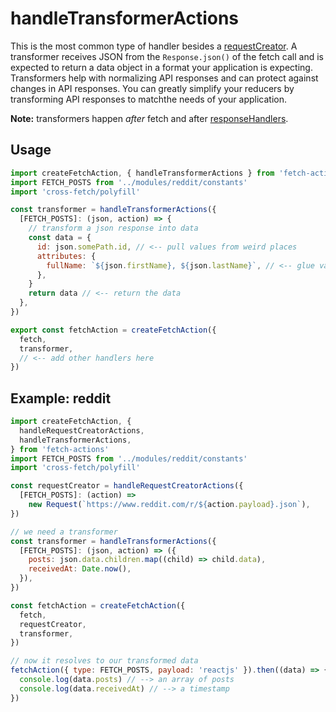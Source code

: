 # handleTransformerActions

This is the most common type of handler besides a [requestCreator](./handleRequestCreatorActions.md). A transformer receives JSON from the `Response.json()` of the fetch call and is expected to return a data object in a format your application is expecting. Transformers help with normalizing API responses and can protect against changes in API responses. You can greatly simplify your reducers by transforming API responses to matchthe needs of your application.

**Note:** transformers happen _after_ fetch and after [responseHandlers](./handleResponseActions.md).

## Usage

```js
import createFetchAction, { handleTransformerActions } from 'fetch-actions'
import FETCH_POSTS from '../modules/reddit/constants'
import 'cross-fetch/polyfill'

const transformer = handleTransformerActions({
  [FETCH_POSTS]: (json, action) => {
    // transform a json response into data
    const data = {
      id: json.somePath.id, // <-- pull values from weird places
      attributes: {
        fullName: `${json.firstName}, ${json.lastName}`, // <-- glue values together
      },
    }
    return data // <-- return the data
  },
})

export const fetchAction = createFetchAction({
  fetch,
  transformer,
  // <-- add other handlers here
})
```

## Example: reddit

```js
import createFetchAction, {
  handleRequestCreatorActions,
  handleTransformerActions,
} from 'fetch-actions'
import FETCH_POSTS from '../modules/reddit/constants'
import 'cross-fetch/polyfill'

const requestCreator = handleRequestCreatorActions({
  [FETCH_POSTS]: (action) =>
    new Request(`https://www.reddit.com/r/${action.payload}.json`),
})

// we need a transformer
const transformer = handleTransformerActions({
  [FETCH_POSTS]: (json, action) => ({
    posts: json.data.children.map((child) => child.data),
    receivedAt: Date.now(),
  }),
})

const fetchAction = createFetchAction({
  fetch,
  requestCreator,
  transformer,
})

// now it resolves to our transformed data
fetchAction({ type: FETCH_POSTS, payload: 'reactjs' }).then((data) => {
  console.log(data.posts) // --> an array of posts
  console.log(data.receivedAt) // --> a timestamp
})
```
